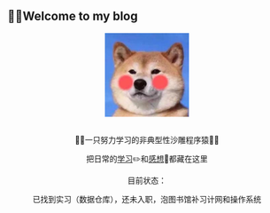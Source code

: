 🤨🤨Welcome to my blog
----

 <div align=center>
    <img src="图床/HeadSculpture.jpeg" width="30%" align="center"/>
 </div>
 <br>
 
 <p align="center">👨‍💻‍一只努力学习的非典型性沙雕程序猿👨‍💻‍</p>
 <p align="center">把日常的<a href="study.md">学习</a>✏️和<a href="diary.md">感想</a>🧠都藏在这里</p>
 <p align="center">目前状态：</p> 
 <p align="center">已找到实习（数据仓库），还未入职，泡图书馆补习计网和操作系统</p>   



